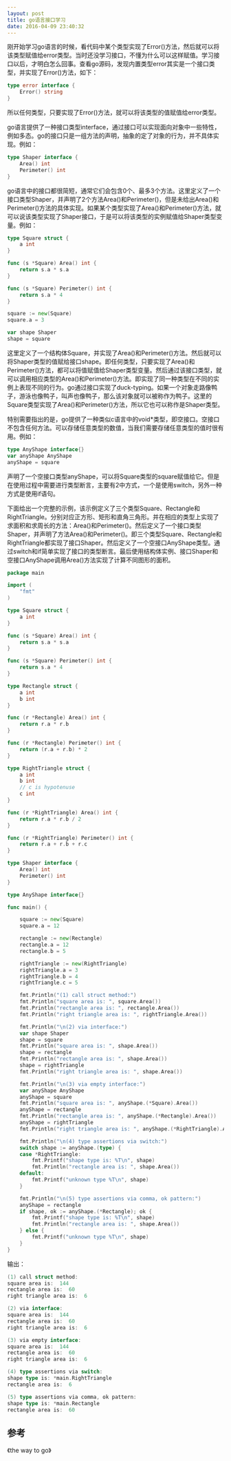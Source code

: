 ```yaml
---
layout: post
title: go语言接口学习
date: 2016-04-09 23:40:32
---
```


刚开始学习go语言的时候，看代码中某个类型实现了Error()方法，然后就可以将该类型赋值给error类型。当时还没学习接口，不懂为什么可以这样赋值。学习接口以后，才明白怎么回事。查看go源码，发现内置类型error其实是一个接口类型，并实现了Error()方法，如下：

```go
type error interface {
    Error() string
}
```

所以任何类型，只要实现了Error()方法，就可以将该类型的值赋值给error类型。

go语言提供了一种接口类型interface，通过接口可以实现面向对象中一些特性，例如多态。go的接口只是一组方法的声明，抽象的定了对象的行为，并不具体实现。例如：

```go
type Shaper interface {
    Area() int
    Perimeter() int
}
```

go语言中的接口都很简短，通常它们会包含0个、最多3个方法。这里定义了一个接口类型Shaper，并声明了2个方法Area()和Perimeter()，但是未给出Area()和Perimeter()方法的具体实现。如果某个类型实现了Area()和Perimeter()方法，就可以说该类型实现了Shaper接口，于是可以将该类型的实例赋值给Shaper类型变量。例如：

```go
type Square struct {
    a int
}

func (s *Square) Area() int {
    return s.a * s.a
}

func (s *Square) Perimeter() int {
    return s.a * 4
}

square := new(Square)
square.a = 3

var shape Shaper
shape = square
```

这里定义了一个结构体Square，并实现了Area()和Perimeter()方法。然后就可以将Shaper类型的值赋给接口shape。即任何类型，只要实现了Area()和Perimeter()方法，都可以将值赋值给Shaper类型变量。然后通过该接口类型，就可以调用相应类型的Area()和Perimeter()方法。即实现了同一种类型在不同的实例上表现不同的行为。go通过接口实现了duck-typing。如果一个对象走路像鸭子，游泳也像鸭子，叫声也像鸭子，那么该对象就可以被称作为鸭子。这里的Square类型实现了Area()和Perimeter()方法，所以它也可以称作是Shaper类型。

特别需要指出的是，go提供了一种类似c语言中的void*类型，即空接口。空接口不包含任何方法。可以存储任意类型的数值，当我们需要存储任意类型的值时很有用。例如：

```go
type AnyShape interface{}
var anyShape AnyShape
anyShape = square
```

声明了一个空接口类型anyShape，可以将Square类型的square赋值给它。但是在使用过程中需要进行类型断言，主要有2中方式，一个是使用switch，另外一种方式是使用if语句。

下面给出一个完整的示例，该示例定义了三个类型Square、Rectangle和RightTriangle。分别对应正方形、矩形和直角三角形。并在相应的类型上实现了求面积和求周长的方法：Area()和Perimeter()。然后定义了一个接口类型Shaper，并声明了方法Area()和Perimeter()。即三个类型Square、Rectangle和RightTriangle都实现了接口Shaper。然后定义了一个空接口AnyShape类型。通过switch和if简单实现了接口的类型断言。最后使用结构体实例、接口Shaper和空接口AnyShape调用Area()方法实现了计算不同图形的面积。

```go
package main

import (
    "fmt"
)

type Square struct {
    a int
}

func (s *Square) Area() int {
    return s.a * s.a
}

func (s *Square) Perimeter() int {
    return s.a * 4
}

type Rectangle struct {
    a int
    b int
}

func (r *Rectangle) Area() int {
    return r.a * r.b
}

func (r *Rectangle) Perimeter() int {
    return (r.a + r.b) * 2
}

type RightTriangle struct {
    a int
    b int
    // c is hypotenuse
    c int
}

func (r *RightTriangle) Area() int {
    return r.a * r.b / 2
}

func (r *RightTriangle) Perimeter() int {
    return r.a + r.b + r.c
}

type Shaper interface {
    Area() int
    Perimeter() int
}

type AnyShape interface{}

func main() {

    square := new(Square)
    square.a = 12

    rectangle := new(Rectangle)
    rectangle.a = 12
    rectangle.b = 5

    rightTriangle := new(RightTriangle)
    rightTriangle.a = 3
    rightTriangle.b = 4
    rightTriangle.c = 5

    fmt.Println("(1) call struct method:")
    fmt.Println("square area is: ", square.Area())
    fmt.Println("rectangle area is: ", rectangle.Area())
    fmt.Println("right triangle area is: ", rightTriangle.Area())

    fmt.Println("\n(2) via interface:")
    var shape Shaper
    shape = square
    fmt.Println("square area is: ", shape.Area())
    shape = rectangle
    fmt.Println("rectangle area is: ", shape.Area())
    shape = rightTriangle
    fmt.Println("right triangle area is: ", shape.Area())

    fmt.Println("\n(3) via empty interface:")
    var anyShape AnyShape
    anyShape = square
    fmt.Println("square area is: ", anyShape.(*Square).Area())
    anyShape = rectangle
    fmt.Println("rectangle area is: ", anyShape.(*Rectangle).Area())
    anyShape = rightTriangle
    fmt.Println("right triangle area is: ", anyShape.(*RightTriangle).Area())

    fmt.Println("\n(4) type assertions via switch:")
    switch shape := anyShape.(type) {
    case *RightTriangle:
        fmt.Printf("shape type is: %T\n", shape)
        fmt.Println("rectangle area is: ", shape.Area())
    default:
        fmt.Printf("unknown type %T\n", shape)
    }

    fmt.Println("\n(5) type assertions via comma, ok pattern:")
    anyShape = rectangle
    if shape, ok := anyShape.(*Rectangle); ok {
        fmt.Printf("shape type is: %T\n", shape)
        fmt.Println("rectangle area is: ", shape.Area())
    } else {
        fmt.Printf("unknown type %T\n", shape)
    }
}
```

输出：

```go
(1) call struct method:
square area is:  144
rectangle area is:  60
right triangle area is:  6

(2) via interface:
square area is:  144
rectangle area is:  60
right triangle area is:  6

(3) via empty interface:
square area is:  144
rectangle area is:  60
right triangle area is:  6

(4) type assertions via switch:
shape type is: *main.RightTriangle
rectangle area is:  6

(5) type assertions via comma, ok pattern:
shape type is: *main.Rectangle
rectangle area is:  60
```

## 参考

《the way to go》

